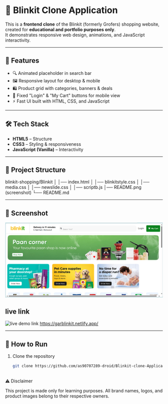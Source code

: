 # 🛒 Blinkit Clone Application

This is a **frontend clone** of the Blinkit (formerly Grofers) shopping website, created for **educational and portfolio purposes only**.  
It demonstrates responsive web design, animations, and JavaScript interactivity.

---

## 📌 Features
- 🔍 Animated placeholder in search bar  
- 🖼️ Responsive layout for desktop & mobile  
- 🛍️ Product grid with categories, banners & deals  
- 📱 Fixed "Login" & "My Cart" buttons for mobile view  
- ⚡ Fast UI built with HTML, CSS, and JavaScript  

---

## 🛠️ Tech Stack
- **HTML5** – Structure  
- **CSS3** – Styling & responsiveness  
- **JavaScript (Vanilla)** – Interactivity  

---

## 📂 Project Structure
blinkit-shopping/Blinkit
│                 │── index.html
│                 │── blinkitstyle.css
│                 │── media.css
│                 │── newslide.css
│                 │── scriptb.js
│── README.png (screenshot)
└── README.md



---

## 📸 Screenshot
![Screenshot - Home Page](screenshot.png)

## live link
![live demo link](https://garblinkit.netlify.app/)
https://garblinkit.netlify.app/

---

## 🚀 How to Run
1. Clone the repository  
   ```bash
   git clone https://github.com/as90707289-droid/Blinkit-clone-Application.git



⚠️ Disclaimer

This project is made only for learning purposes.
All brand names, logos, and product images belong to their respective owners.